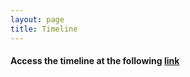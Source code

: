 ```yaml
---
layout: page
title: Timeline
---
```


#### Access the timeline at the following [link](https://my.visme.co/view/76p8631z-sample)
